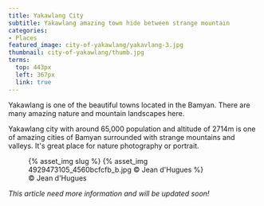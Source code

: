 ```yaml
---
title: Yakawlang City
subtitle: Yakawlang amazing town hide between strange mountain
categories:
- Places
featured_image: city-of-yakawlang/yakavlang-3.jpg
thumbnail: city-of-yakawlang/thumb.jpg
terms:
  top: 443px
  left: 367px
  link: true
---
```

Yakawlang is one of the beautiful towns located in the Bamyan. There are many amazing nature and mountain landscapes here.
<!-- more -->
Yakawlang city with around 65,000 population and altitude of 2714m is one of amazing cities of Bamyan surrounded with strange mountains and valleys. It's great place for nature photography or portrait.

<figure class=medium>
{% asset_img slug %}
{% asset_img 4929473105_4560bcfcfb_b.jpg &copy; Jean d'Hugues %}
<figcaption>&copy; Jean d'Hugues</figcaption></figure>

*This article need more information and will be updated soon!*
